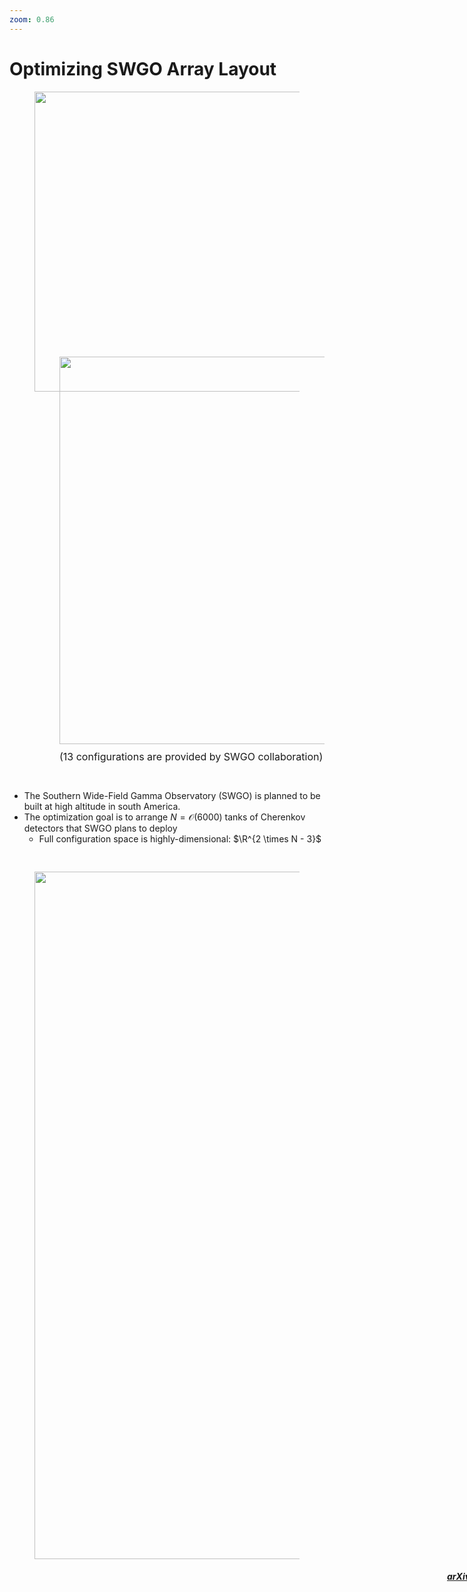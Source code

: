 ```yaml
---
zoom: 0.86
---
```


# Optimizing SWGO Array Layout

<div class="grid grid-cols-[4fr_5fr] gap-15">
<div>
<figure>
  <img src="/swgo.png" style="width: 480px !important;">
</figure>
</div>
<div>
<figure>
  <img src="/swgo_5.png" style="width: 620px !important; position: relative; top: -70px; left: 40px;">
    <figcaption style="font-size: 16px; position: relative; top: -60px; left: 40px;">(13 configurations are provided by SWGO collaboration)
  </figcaption>
</figure>
<div style="position: relative; top: -30px">

* The Southern Wide-Field Gamma Observatory (SWGO) is planned to be built at high altitude
in south America.
* The optimization goal is to arrange $N = \mathcal{O}(6000)$ tanks of Cherenkov detectors that SWGO plans to deploy
  * Full configuration space is highly-dimensional: $\R^{2 \times N - 3}$
</div>
</div>
</div>
<figure>
  <img src="/swgo_pipeline.drawio.png" style="width: 1100px !important;">
</figure>
<div style="position: relative; left: 700px">

##### [arXiv:2310.01857 [astro-ph.IM]](https://arxiv.org/pdf/2310.01857)
</div>


